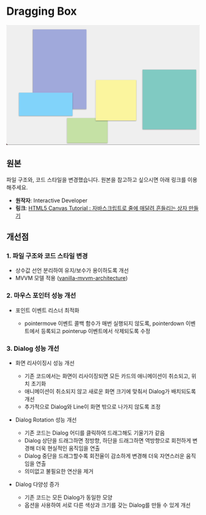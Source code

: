 # Dragging Box

![Sample Image](./src/image/sample.gif)

## 원본

파일 구조와, 코드 스타일을 변경했습니다. 원본을 참고하고 싶으시면 아래 링크를 이용해주세요.

- **원작자**: Interactive Developer
- **링크**: [HTML5 Canvas Tutorial : 자바스크립트로 줄에 매달려 흔들리는 상자 만들기](https://www.youtube.com/watch?v=XNxkVVK6m80&list=PLGf_tBShGSDNGHhFBT4pKFRMpiBrZJXCm&index=3)

## 개선점

### 1. 파일 구조와 코드 스타일 변경

- 상수값 선언 분리하여 유지/보수가 용이하도록 개선
- MVVM 모델 적용 ([vanilla-mvvm-architecture](https://github.com/hangem422/vanilla-mvvm-architecture))

### 2. 마우스 포인터 성능 개선

- 포인트 이벤트 리스너 최적화

  - pointermove 이벤트 콜백 함수가 매번 실행되지 않도록, pointerdown 이벤트에서 등록되고 pointerup 이벤트에서 삭제되도록 수정

### 3. Dialog 성능 개선

- 화면 리사이징시 성능 개선

  - 기존 코드에서는 화면이 리사이징되면 모든 카드의 애니메이션이 취소되고, 위치 초기화
  - 애니메이션이 취소되지 않고 새로운 화면 크기에 맞춰서 Dialog가 배치되도록 개선
  - 추가적으로 Dialog와 Line이 화면 밖으로 나가지 않도록 조정

- Dialog Rotation 성능 개선

  - 기존 코드는 Dialog 어디를 클릭하여 드래그해도 기울기가 같음
  - Dialog 상단을 드래그하면 정방향, 하단을 드래그하면 역방향으로 회전하게 변경해 더욱 현실적인 움직임을 연출
  - Dialog 중단을 드래그할수록 회전율이 감소하게 변경해 더욱 자연스러운 움직임을 연출
  - 의미없고 불필요한 연산을 제거

- Dialog 다양성 증가

  - 기존 코드는 모든 Dialog가 동일한 모양
  - 옵션을 사용하여 서로 다른 색상과 크기를 갖는 Dialog를 만들 수 있게 개선
